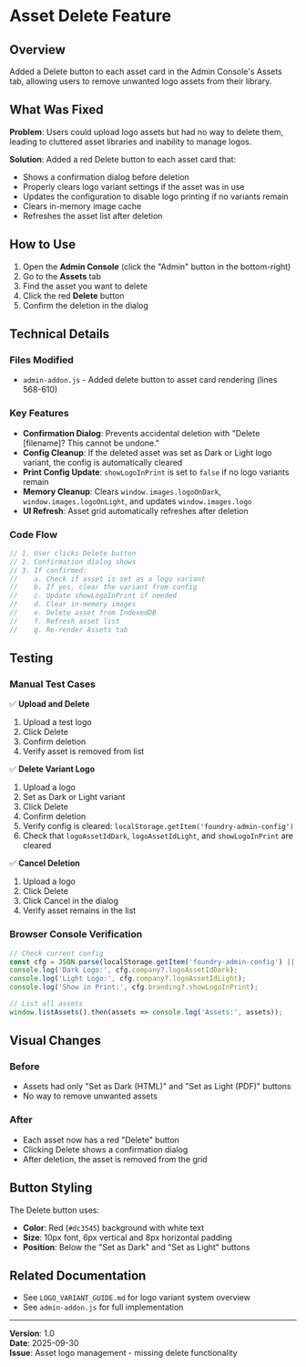 # Asset Delete Feature

## Overview

Added a Delete button to each asset card in the Admin Console's Assets tab, allowing users to remove unwanted logo assets from their library.

## What Was Fixed

**Problem**: Users could upload logo assets but had no way to delete them, leading to cluttered asset libraries and inability to manage logos.

**Solution**: Added a red Delete button to each asset card that:
- Shows a confirmation dialog before deletion
- Properly clears logo variant settings if the asset was in use
- Updates the configuration to disable logo printing if no variants remain
- Clears in-memory image cache
- Refreshes the asset list after deletion

## How to Use

1. Open the **Admin Console** (click the "Admin" button in the bottom-right)
2. Go to the **Assets** tab
3. Find the asset you want to delete
4. Click the red **Delete** button
5. Confirm the deletion in the dialog

## Technical Details

### Files Modified
- `admin-addon.js` - Added delete button to asset card rendering (lines 568-610)

### Key Features
- **Confirmation Dialog**: Prevents accidental deletion with "Delete [filename]? This cannot be undone."
- **Config Cleanup**: If the deleted asset was set as Dark or Light logo variant, the config is automatically cleared
- **Print Config Update**: `showLogoInPrint` is set to `false` if no logo variants remain
- **Memory Cleanup**: Clears `window.images.logoOnDark`, `window.images.logoOnLight`, and updates `window.images.logo`
- **UI Refresh**: Asset grid automatically refreshes after deletion

### Code Flow

```javascript
// 1. User clicks Delete button
// 2. Confirmation dialog shows
// 3. If confirmed:
//    a. Check if asset is set as a logo variant
//    b. If yes, clear the variant from config
//    c. Update showLogoInPrint if needed
//    d. Clear in-memory images
//    e. Delete asset from IndexedDB
//    f. Refresh asset list
//    g. Re-render Assets tab
```

## Testing

### Manual Test Cases

✅ **Upload and Delete**
1. Upload a test logo
2. Click Delete
3. Confirm deletion
4. Verify asset is removed from list

✅ **Delete Variant Logo**
1. Upload a logo
2. Set as Dark or Light variant
3. Click Delete
4. Confirm deletion
5. Verify config is cleared: `localStorage.getItem('foundry-admin-config')`
6. Check that `logoAssetIdDark`, `logoAssetIdLight`, and `showLogoInPrint` are cleared

✅ **Cancel Deletion**
1. Upload a logo
2. Click Delete
3. Click Cancel in the dialog
4. Verify asset remains in the list

### Browser Console Verification

```javascript
// Check current config
const cfg = JSON.parse(localStorage.getItem('foundry-admin-config') || '{}');
console.log('Dark Logo:', cfg.company?.logoAssetIdDark);
console.log('Light Logo:', cfg.company?.logoAssetIdLight);
console.log('Show in Print:', cfg.branding?.showLogoInPrint);

// List all assets
window.listAssets().then(assets => console.log('Assets:', assets));
```

## Visual Changes

### Before
- Assets had only "Set as Dark (HTML)" and "Set as Light (PDF)" buttons
- No way to remove unwanted assets

### After
- Each asset now has a red "Delete" button
- Clicking Delete shows a confirmation dialog
- After deletion, the asset is removed from the grid

## Button Styling

The Delete button uses:
- **Color**: Red (`#dc3545`) background with white text
- **Size**: 10px font, 6px vertical and 8px horizontal padding
- **Position**: Below the "Set as Dark" and "Set as Light" buttons

## Related Documentation
- See `LOGO_VARIANT_GUIDE.md` for logo variant system overview
- See `admin-addon.js` for full implementation

---

**Version**: 1.0  
**Date**: 2025-09-30  
**Issue**: Asset logo management - missing delete functionality

